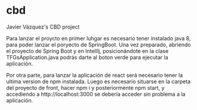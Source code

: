 # cbd
Javier Vázquez's CBD project

Para lanzar el proycto en primer luhgar es necesario tener instalado java 8, para poder lanzar el poryecto de SpringBoot. Una vez preparado, abriendo el proyecto de Spring Boot y en IntellIj, posicionándote en la clase TFGsApplication.java podrás darte al boton verde para ejecutar la aplicación.

Por otra parte, para lanzar la aplicación de react será necesario tener la ultima version de npm instalada. Luego es necesario situarse en la carpeta del proyecto de front, hacer npm i y posteriormente npm start, y accediendo a http://localhost:3000 se debería acceder sin problema a la aplicación.
